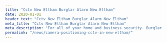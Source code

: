```yaml
---
title: "Cctv New Eltham Burglar Alarm New Eltham"
date: 2020-01-01
header_text: "Cctv New Eltham Burglar Alarm New Eltham"
meta_title: "Cctv New Eltham Burglar Alarm New Eltham"
meta_description: "For all of your home and business security. Burglar Alarm Servicing, Burglar Alarm Installation, Alarm Battery and CCTV in New Eltham. Call 020 8302 4065"
permalink: "/news/camera-positioning-cctv-in-new-eltham/"
---
```


